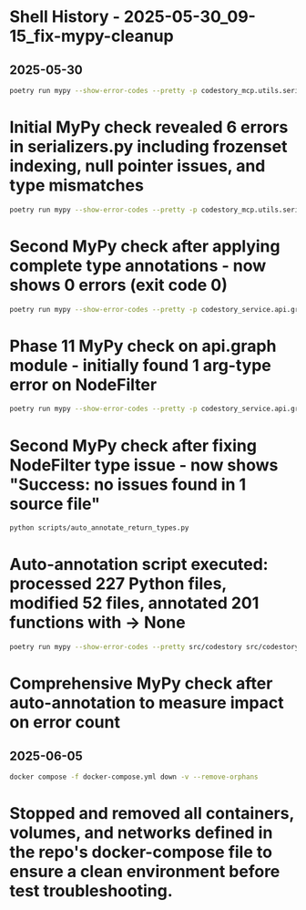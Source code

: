 # Shell History - 2025-05-30_09-15_fix-mypy-cleanup

## 2025-05-30

```bash
poetry run mypy --show-error-codes --pretty -p codestory_mcp.utils.serializers > mypy_serializers.txt
```
# Initial MyPy check revealed 6 errors in serializers.py including frozenset indexing, null pointer issues, and type mismatches

```bash
poetry run mypy --show-error-codes --pretty -p codestory_mcp.utils.serializers > mypy_serializers.txt
```
# Second MyPy check after applying complete type annotations - now shows 0 errors (exit code 0)

```bash
poetry run mypy --show-error-codes --pretty -p codestory_service.api.graph > mypy_api_graph.txt
```
# Phase 11 MyPy check on api.graph module - initially found 1 arg-type error on NodeFilter

```bash
poetry run mypy --show-error-codes --pretty -p codestory_service.api.graph > mypy_api_graph.txt
```
# Second MyPy check after fixing NodeFilter type issue - now shows "Success: no issues found in 1 source file"

```bash
python scripts/auto_annotate_return_types.py
```
# Auto-annotation script executed: processed 227 Python files, modified 52 files, annotated 201 functions with -> None

```bash
poetry run mypy --show-error-codes --pretty src/codestory src/codestory_blarify src/codestory_docgrapher src/codestory_filesystem src/codestory_mcp src/codestory_service src/codestory_summarizer tests > mypy_after_auto.txt 2>&1
```
# Comprehensive MyPy check after auto-annotation to measure impact on error count
## 2025-06-05

```bash
docker compose -f docker-compose.yml down -v --remove-orphans
```
# Stopped and removed all containers, volumes, and networks defined in the repo's docker-compose file to ensure a clean environment before test troubleshooting.